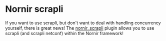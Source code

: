 # Nornir scrapli

If you want to use scrapli, but don't want to deal with handling concurrency yourself, there is great news! The 
[nornir_scrapli](https://github.com/scrapli/nornir_scrapli) plugin allows you to use scrapli (and scrapli netconf) 
within the Nornir framework!
